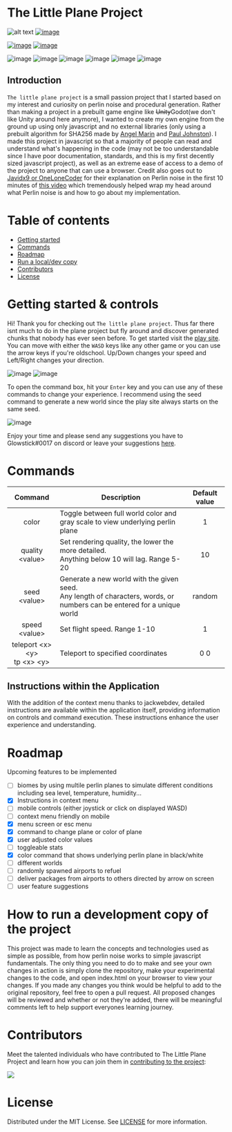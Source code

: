# The Little Plane Project
![alt text](https://github.com/Glowstick0017/Little-Plane-Project/blob/master/css/tlpp-icon.png?raw=true)
[![image](/.github/ISSUE_TEMPLATE/playbutton.png)](https://glowstick.me/tlpp/)

[![image](https://img.shields.io/badge/Live_build-darkgreen)](https://glowstick.me/tlpp/)
[![image](https://img.shields.io/badge/Snapshot-25w21b-yellow)](https://glowstick0017.github.io/Little-Plane-Project/index)

![image](https://img.shields.io/static/v1?label=Chrome&message=%E2%9C%94&color=success?style=social&logo=google-chrome&logoColor=white)
![image](https://img.shields.io/static/v1?label=Firefox&message=%E2%9C%94&color=success?style=social&logo=Firefox&logoColor=white)
![image](https://img.shields.io/static/v1?label=Microsoft%20Edge&message=%E2%9C%94&color=success?style=social&logo=Microsoft-edge&logoColor=white)
![image](https://img.shields.io/static/v1?label=Internet%20Explorer&message=%E2%9C%94&color=success?style=social&logo=Internet-Explorer&logoColor=white)
![image](https://img.shields.io/static/v1?label=Safari&message=%E2%9C%94&color=success?style=social&logo=Safari&logoColor=white)
![image](https://img.shields.io/static/v1?label=Mobile&message=In%20progress&color=critical)

## Introduction
`The little plane project` is a small passion project that I started based on my interest and curiosity on perlin noise and procedural generation. Rather than making a project in a prebuilt game engine like ~~Unity~~Godot(we don't like Unity around here anymore), I wanted to create my own engine from the ground up using only javascript and no external libraries (only using a prebuilt algorithm for SHA256 made by [Angel Marin](https://anmar.eu.org/) and [Paul Johnston](http://pajhome.org.uk/)). I made this project in javascript so that a majority of people can read and understand what's happening in the code (may not be too understandable since I have poor documentation, standards, and this is my first decently sized javascript project), as well as an extreme ease of access to a demo of the project to anyone that can use a browser. Credit also goes out to [Javidx9 or OneLoneCoder](https://github.com/OneLoneCoder) for their explanation on Perlin noise in the first 10 minutes of [this video](https://youtu.be/6-0UaeJBumA) which tremendously helped wrap my head around what Perlin noise is and how to go about my implementation. 

# Table of contents
- [Getting started](#getting-started--controls)
- [Commands](#commands)
- [Roadmap](#roadmap)
- [Run a local/dev copy](#how-to-run-a-development-copy-of-the-project)
- [Contributors](#contributors)
- [License](#license)

# Getting started & controls
Hi! Thank you for checking out `The little plane project`. Thus far there isnt much to do in the plane project but fly around and discover generated chunks that nobody has ever seen before. To get started visit the [play site](https://glowstick.me/tlpp/). You can move with either the `WASD` keys like any other game or you can use the arrow keys if you're oldschool. Up/Down changes your speed and Left/Right changes your direction.

![image](https://github.com/Glowstick0017/Little-Plane-Project/blob/master/css/WASD.png?raw=true)
![image](https://github.com/Glowstick0017/Little-Plane-Project/blob/master/css/arrowKeys.png?raw=true)

To open the command box, hit your `Enter` key and you can use any of these commands to change your experience. I recommend using the seed command to generate a new world since the play site always starts on the same seed. 

![image](https://github.com/Glowstick0017/Little-Plane-Project/blob/master/css/enter.png?raw=true)

Enjoy your time and please send any suggestions you have to Glowstick#0017 on discord or leave your suggestions [here](https://github.com/Glowstick0017/Little-Plane-Project/issues/new?assignees=&labels=new+feature&template=feature_request.md&title=Feature%20Request).

# Commands
|      Command       | Description                                                                                                                   | Default value |
|:------------------:|-------------------------------------------------------------------------------------------------------------------------------|:-------------:|
|       color        | Toggle between full world color and gray scale to view underlying perlin plane                                                |       1       |
|  quality \<value>  | Set rendering quality, the lower the more detailed.  <br />Anything below 10 will lag. Range 5-20                             |      10       |
|   seed \<value>    | Generate a new world with the given seed. <br />Any length of characters, words, or numbers can be entered for a unique world |    random     |
|   speed \<value>   | Set flight speed. Range 1-10                                                                                                  |       1       |
| teleport \<x> \<y> <br/> tp \<x> \<y> | Teleport to specified coordinates                                                                          |      0 0      |


## Instructions within the Application
With the addition of the context menu thanks to jackwebdev, detailed instructions are available within the application itself, providing information on controls and command execution. These instructions enhance the user experience and understanding.

# Roadmap
Upcoming features to be implemented
- [ ] biomes by using multile perlin planes to simulate different conditions including sea level, temperature, humidity...
- [X] Instructions in context menu
- [ ] mobile controls (either joystick or click on displayed WASD)
- [ ] context menu friendly on mobile  
- [X] menu screen or esc menu
- [X] command to change plane or color of plane
- [X] user adjusted color values
- [ ] toggleable stats
- [X] color command that shows underlying perlin plane in black/white
- [ ] different worlds
- [ ] randomly spawned airports to refuel
- [ ] deliver packages from airports to others directed by arrow on screen
- [ ] user feature suggestions

# How to run a development copy of the project
This project was made to learn the concepts and technologies used as simple as possible, from how perlin noise works to simple javascript fundamentals.
The only thing you need to do to make and see your own changes in action is simply clone the repository, make your experimental changes to the code, and open index.html on your browser to view your changes.
If you made any changes you think would be helpful to add to the original repository, feel free to open a pull request. All proposed changes will be reviewed and whether or not they're added, there will be meaningful comments left to help support everyones learning journey.

# Contributors
Meet the talented individuals who have contributed to The Little Plane Project and learn how you can join them in [contributing to the project](CONTRIBUTING.md):

<a href="https://github.com/Glowstick0017/Little-Plane-Project/graphs/contributors">
  <img src="https://contrib.rocks/image?repo=Glowstick0017/Little-Plane-Project" />
</a>

# License
Distributed under the MIT License. See [LICENSE](https://github.com/Glowstick0017/Little-Plane-Project/blob/master/LICENSE) for more information.
